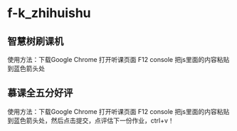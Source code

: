# f-k_zhihuishu
## 智慧树刷课机
使用方法：下载Google Chrome 打开听课页面 F12 console 把js里面的内容粘贴到蓝色箭头处</br>
 
## 慕课全五分好评
使用方法：下载Google Chrome 打开听课页面 F12 console 把js里面的内容粘贴到蓝色箭头处，然后点击提交，点评估下一份作业，ctrl+v！</br>
 
